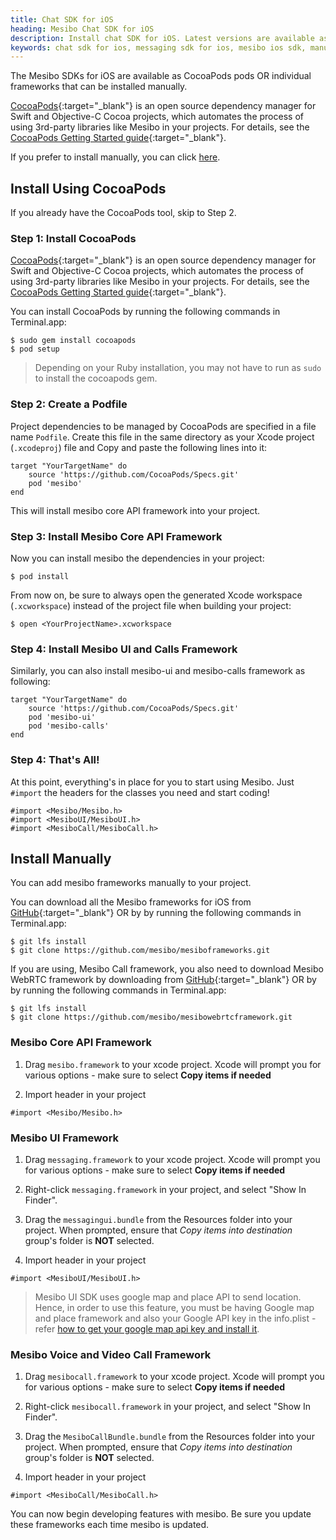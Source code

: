 ```yaml
---
title: Chat SDK for iOS 
heading: Mesibo Chat SDK for iOS 
description: Install chat SDK for iOS. Latest versions are available as CocoaPods or individual frameworks that can be installed manually.
keywords: chat sdk for ios, messaging sdk for ios, mesibo ios sdk, manual install on ios, chat app for ios
---
```

The Mesibo SDKs for iOS are available as CocoaPods pods OR individual frameworks that can be installed manually. 

[CocoaPods](https://cocoapods.org/){:target="_blank"} is an open source dependency manager for Swift and Objective-C Cocoa projects, which automates the process of using 3rd-party libraries like Mesibo in your projects. For details, see the [CocoaPods Getting Started guide](https://guides.cocoapods.org/using/getting-started.html){:target="_blank"}.

If you prefer to install manually, you can click [here](#install-manually).

## Install Using CocoaPods
If you already have the CocoaPods tool, skip to Step 2. 

### Step 1: Install CocoaPods

[CocoaPods](https://cocoapods.org/){:target="_blank"} is an open source dependency manager for Swift and Objective-C Cocoa projects, which automates the process of using 3rd-party libraries like Mesibo in your projects. For details, see the [CocoaPods Getting Started guide](https://guides.cocoapods.org/using/getting-started.html){:target="_blank"}.

You can install CocoaPods by running the following commands in Terminal.app:

    $ sudo gem install cocoapods
    $ pod setup

> Depending on your Ruby installation, you may not have to run as `sudo` to install the cocoapods gem.

### Step 2: Create a Podfile

Project dependencies to be managed by CocoaPods are specified in a file name `Podfile`. Create this file in the same directory as your Xcode project (`.xcodeproj`) file and Copy and paste the following lines into it:  
    
    target "YourTargetName" do
        source 'https://github.com/CocoaPods/Specs.git'
        pod 'mesibo'
    end

This will install mesibo core API framework into your project.

### Step 3: Install Mesibo Core API Framework

Now you can install mesibo the dependencies in your project:

    $ pod install

From now on, be sure to always open the generated Xcode workspace (`.xcworkspace`) instead of the project file when building your project:

    $ open <YourProjectName>.xcworkspace

### Step 4: Install Mesibo UI and Calls Framework

Similarly, you can also install mesibo-ui and mesibo-calls framework as following:

    target "YourTargetName" do
        source 'https://github.com/CocoaPods/Specs.git'
        pod 'mesibo-ui'
        pod 'mesibo-calls'
    end


### Step 4: That's All!

At this point, everything's in place for you to start using Mesibo. Just `#import` the headers for the classes you need and start coding!

    #import <Mesibo/Mesibo.h>
    #import <MesiboUI/MesiboUI.h>
    #import <MesiboCall/MesiboCall.h>

## Install Manually
You can add mesibo frameworks manually to your project.

You can download all the Mesibo frameworks for iOS from [GitHub](https://github.com/mesibo/mesiboframeworks){:target="_blank"} OR by by running the following commands in Terminal.app:

    $ git lfs install
    $ git clone https://github.com/mesibo/mesiboframeworks.git

If you are using, Mesibo Call framework, you also need to download Mesibo WebRTC framework by downloading from [GitHub](https://github.com/mesibo/mesibowebrtcframework){:target="_blank"} OR by by running the following commands in Terminal.app:

    $ git lfs install
    $ git clone https://github.com/mesibo/mesibowebrtcframework.git

### Mesibo Core API Framework
  1. Drag `mesibo.framework` to your xcode project. Xcode will prompt you for various options - make sure to select **Copy items if needed**

  2. Import header in your project

    #import <Mesibo/Mesibo.h>

### Mesibo UI Framework
  1. Drag `messaging.framework` to your xcode project. Xcode will prompt you for various options - make sure to select **Copy items if needed**

  2. Right-click `messaging.framework` in your project, and select "Show In Finder".

  3. Drag the `messagingui.bundle` from the Resources folder into your project. When prompted, ensure that *Copy items into destination* group's folder is **NOT** selected.

  4. Import header in your project

    #import <MesiboUI/MesiboUI.h>

> Mesibo UI SDK uses google map and place API to send location. Hence, in order to use this feature, you must be having Google map and place framework and also your Google API key in the info.plist - refer [how to get your google map api key and install it](https://developers.google.com/places/ios-api/start#step-2-install-the-api).

### Mesibo Voice and Video Call Framework
  1. Drag `mesibocall.framework` to your xcode project. Xcode will prompt you for various options - make sure to select **Copy items if needed**

  2. Right-click `mesibocall.framework` in your project, and select "Show In Finder".

  3. Drag the `MesiboCallBundle.bundle` from the Resources folder into your project. When prompted, ensure that *Copy items into destination* group's folder is **NOT** selected.

  4. Import header in your project

    #import <MesiboCall/MesiboCall.h>
  

You can now begin developing features with mesibo. Be sure you update these frameworks each time mesibo is updated.


